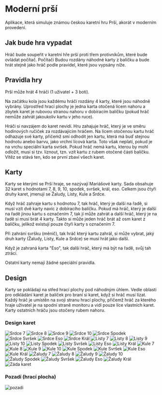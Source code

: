# Moderní prší
Aplikace, která simuluje známou českou karetní hru Prší, akorát v moderním provedení.
## Jak bude hra vypadat
Hráč bude soupeřit v karetní hře prší proti třem protivníkům, které bude ovládat počítač. Počítači Budou rozdány náhodné karty z balíčku a bude hrát stejně jako hráč podle pravidel, které jsou vypsány níže.
## Pravidla hry
Prší může hrát 4 hráči (1 uživatel + 3 boti).

Na začátku kola jsou každému hráči rozdány 4 karty, které jsou náhodně vybrány. Uprostřed hrací plochy je jedna karta otočená lícem nahoru a zbytek karet je rubovou stranou nahoru v dobíracím balíčku (pokud hráč nemůže zahrát jakoukoliv kartu v jeho ruce).

Hráči si navzájem do karet nevidí. Hru zahajuje hráč, který je ve směru hodinových ručiček za rozdávajícím hráčem. Na lícem otočenou kartu hráč odhazuje své karty, přičemž smí odhodit jen kartu, která má buď stejnou hodnotu anebo barvu, jako vrchní lícová karta. Toto však neplatí, pokud je na vrchu speciální karta svršek. Pokud hráč nemá kartu, kterou by mohl odložit, musí si tzv. líznout, tzn. vzít kartu z rubem otočené části balíčku.
Vítěz se stává ten, kdo se první zbaví všech karet.
## Karty
Karty se kterými se Prší hraje, se nazývají Mariášové karty. Sada obsahuje 32 karet s hodnotami 7, 8, 9, 10, spodek, svršek, král, eso. Celkem jsou čtyři druhy karet, jmenují se Žaludy, Listy, Kule a Srdce.

Když hráč zahraje kartu s hodnotou 7, tak hráč, který je další na řadě, si musí vzít dvě karty navíc z dobíracího balíčku. Pokud má hráč, který je další na řadě jinou kartu s označením 7, tak jí může zahrát a další hráč, který je na řadě si musí brát 4 karty. Takto si může jeden hráč brát až osm karet z balíčku, jelikož existují pouze čtyři karty s označením 7.

Při zahrání svršku (měnič), tak hráč který kartu zahrál, si může vybrat, jaký druh karty (Žaludy, Listy, Kule a Srdce) se musí hrát jako další.

Když je zahraná karta "Eso", tak další hráč, který má být na řadě, svůj tah ztrácí.

Ostatní karty nemají žádné speciální pravidla.
## Design
Karty se pokládají na střed hrací plochy pod náhodným úhlem. Vedle oblasti pro odkládání karet je balíček pro braní si karet, když si hráč musí lízat. Každý hráč je umístěn na svoji stranu hrací plochy, přičemž hráč za kterého hraje uživatel je na spodní straně monitoru a vidí pouze líce vlastních karet. Karty ostatních hráču jsou otočeny rubem nahoru.
### Design karet
![Srdce 7](https://github.com/pslib-cz/2022l4web-app-mockup-DavidPospisil/blob/aa038fadbb78ba5d0e11e4e19ba95dfbf8d6d95e/Podklady/Srdce/Srdce%207.svg)
![Srdce 8](https://github.com/pslib-cz/2022l4web-app-mockup-DavidPospisil/blob/aa038fadbb78ba5d0e11e4e19ba95dfbf8d6d95e/Podklady/Srdce/Srdce%208.svg)
![Srdce 9](https://github.com/pslib-cz/2022l4web-app-mockup-DavidPospisil/blob/aa038fadbb78ba5d0e11e4e19ba95dfbf8d6d95e/Podklady/Srdce/Srdce%209.svg)
![Srdce 10](https://github.com/pslib-cz/2022l4web-app-mockup-DavidPospisil/blob/aa038fadbb78ba5d0e11e4e19ba95dfbf8d6d95e/Podklady/Srdce/Srdce%2010.svg)
![Srdce Spodek](https://github.com/pslib-cz/2022l4web-app-mockup-DavidPospisil/blob/aa038fadbb78ba5d0e11e4e19ba95dfbf8d6d95e/Podklady/Srdce/Srdce%20Spodek.svg)
![Srdce Svršek](https://github.com/pslib-cz/2022l4web-app-mockup-DavidPospisil/blob/aa038fadbb78ba5d0e11e4e19ba95dfbf8d6d95e/Podklady/Srdce/Srdce%20Svr%C5%A1ek.svg)
![Srdce Eso](https://github.com/pslib-cz/2022l4web-app-mockup-DavidPospisil/blob/aa038fadbb78ba5d0e11e4e19ba95dfbf8d6d95e/Podklady/Srdce/Srdce%20Eso.svg)
![Srdce Král](https://github.com/pslib-cz/2022l4web-app-mockup-DavidPospisil/blob/aa038fadbb78ba5d0e11e4e19ba95dfbf8d6d95e/Podklady/Srdce/Srdce%20Kr%C3%A1l.svg)
![Listy 7](https://github.com/pslib-cz/2022l4web-app-mockup-DavidPospisil/blob/480a02588848fbb5e25fce827c8bbc46ac1c7d1b/Podklady/Listy/Listy%207.svg)
![Listy 8](https://github.com/pslib-cz/2022l4web-app-mockup-DavidPospisil/blob/480a02588848fbb5e25fce827c8bbc46ac1c7d1b/Podklady/Listy/Listy%208.svg)
![Listy 9](https://github.com/pslib-cz/2022l4web-app-mockup-DavidPospisil/blob/480a02588848fbb5e25fce827c8bbc46ac1c7d1b/Podklady/Listy/Listy%209.svg)
![Listy 10](https://github.com/pslib-cz/2022l4web-app-mockup-DavidPospisil/blob/480a02588848fbb5e25fce827c8bbc46ac1c7d1b/Podklady/Listy/Listy%2010.svg)
![Listy Spodek](https://github.com/pslib-cz/2022l4web-app-mockup-DavidPospisil/blob/480a02588848fbb5e25fce827c8bbc46ac1c7d1b/Podklady/Listy/Listy%20Spodek.svg)
![Listy Svršek](https://github.com/pslib-cz/2022l4web-app-mockup-DavidPospisil/blob/480a02588848fbb5e25fce827c8bbc46ac1c7d1b/Podklady/Listy/Listy%20Svr%C5%A1ek.svg)
![Listy Eso](https://github.com/pslib-cz/2022l4web-app-mockup-DavidPospisil/blob/480a02588848fbb5e25fce827c8bbc46ac1c7d1b/Podklady/Listy/Listy%20Eso.svg)
![Listy Král](https://github.com/pslib-cz/2022l4web-app-mockup-DavidPospisil/blob/480a02588848fbb5e25fce827c8bbc46ac1c7d1b/Podklady/Listy/Listy%20Kr%C3%A1l.svg)
![Kule 7](https://github.com/pslib-cz/2022l4web-app-mockup-DavidPospisil/blob/480a02588848fbb5e25fce827c8bbc46ac1c7d1b/Podklady/Kule/Kule%207.svg)
![Kule 8](https://github.com/pslib-cz/2022l4web-app-mockup-DavidPospisil/blob/480a02588848fbb5e25fce827c8bbc46ac1c7d1b/Podklady/Kule/Kule%208.svg)
![Kule 9](https://github.com/pslib-cz/2022l4web-app-mockup-DavidPospisil/blob/480a02588848fbb5e25fce827c8bbc46ac1c7d1b/Podklady/Kule/Kule%209.svg)
![Kule 10](https://github.com/pslib-cz/2022l4web-app-mockup-DavidPospisil/blob/480a02588848fbb5e25fce827c8bbc46ac1c7d1b/Podklady/Kule/Kule%2010.svg)
![Kule Spodek](https://github.com/pslib-cz/2022l4web-app-mockup-DavidPospisil/blob/480a02588848fbb5e25fce827c8bbc46ac1c7d1b/Podklady/Kule/Kule%20Spodek.svg)
![Kule Svršek](https://github.com/pslib-cz/2022l4web-app-mockup-DavidPospisil/blob/480a02588848fbb5e25fce827c8bbc46ac1c7d1b/Podklady/Kule/Kule%20Svr%C5%A1ek.svg)
![Kule Eso](https://github.com/pslib-cz/2022l4web-app-mockup-DavidPospisil/blob/480a02588848fbb5e25fce827c8bbc46ac1c7d1b/Podklady/Kule/Kule%20Eso.svg)
![Kule Král](https://github.com/pslib-cz/2022l4web-app-mockup-DavidPospisil/blob/480a02588848fbb5e25fce827c8bbc46ac1c7d1b/Podklady/Kule/Kule%20kr%C3%A1l.svg)
![Žaludy 7](https://github.com/pslib-cz/2022l4web-app-mockup-DavidPospisil/blob/480a02588848fbb5e25fce827c8bbc46ac1c7d1b/Podklady/%C5%BDaludy/%C5%BDaludy%207.svg)
![Žaludy 8](https://github.com/pslib-cz/2022l4web-app-mockup-DavidPospisil/blob/480a02588848fbb5e25fce827c8bbc46ac1c7d1b/Podklady/%C5%BDaludy/%C5%BDaludy%208.svg)
![Žaludy 9](https://github.com/pslib-cz/2022l4web-app-mockup-DavidPospisil/blob/480a02588848fbb5e25fce827c8bbc46ac1c7d1b/Podklady/%C5%BDaludy/%C5%BDaludy%209.svg)
![Žaludy 10](https://github.com/pslib-cz/2022l4web-app-mockup-DavidPospisil/blob/480a02588848fbb5e25fce827c8bbc46ac1c7d1b/Podklady/%C5%BDaludy/%C5%BDaludy%2010.svg)
![Žaludy Spodek](https://github.com/pslib-cz/2022l4web-app-mockup-DavidPospisil/blob/480a02588848fbb5e25fce827c8bbc46ac1c7d1b/Podklady/%C5%BDaludy/%C5%BDaludy%20Spodek.svg)
![Žaludy Svršek](https://github.com/pslib-cz/2022l4web-app-mockup-DavidPospisil/blob/480a02588848fbb5e25fce827c8bbc46ac1c7d1b/Podklady/%C5%BDaludy/%C5%BDaludy%20Svr%C5%A1ek.svg)
![Žaludy Eso](https://github.com/pslib-cz/2022l4web-app-mockup-DavidPospisil/blob/480a02588848fbb5e25fce827c8bbc46ac1c7d1b/Podklady/%C5%BDaludy/%C5%BDaludy%20Eso.svg)
![Žaludy Král](https://github.com/pslib-cz/2022l4web-app-mockup-DavidPospisil/blob/480a02588848fbb5e25fce827c8bbc46ac1c7d1b/Podklady/%C5%BDaludy/%C5%BDaludy%20Kr%C3%A1l.svg)
![Záda karet](https://github.com/pslib-cz/2022l4web-app-mockup-DavidPospisil/blob/480a02588848fbb5e25fce827c8bbc46ac1c7d1b/Podklady/Z%C3%A1da.svg)
### Pozadí (hrací plocha)
![pozadi](https://github.com/pslib-cz/2022l4web-app-mockup-DavidPospisil/blob/480a02588848fbb5e25fce827c8bbc46ac1c7d1b/Podklady/Pozad%C3%AD/Pozad%C3%AD.svg)
